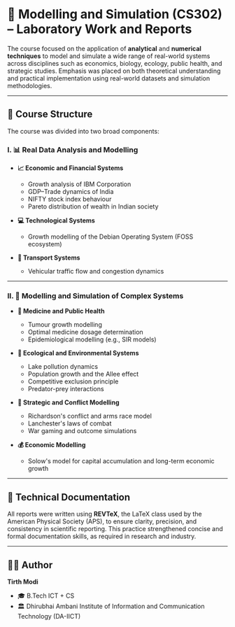 # 🧮 Modelling and Simulation (CS302) – Laboratory Work and Reports

The course focused on the application of **analytical** and **numerical techniques** to model and simulate a wide range of real-world systems across disciplines such as economics, biology, ecology, public health, and strategic studies. Emphasis was placed on both theoretical understanding and practical implementation using real-world datasets and simulation methodologies.

---

## 🧭 Course Structure

The course was divided into two broad components:

### I. 📊 Real Data Analysis and Modelling

- **📈 Economic and Financial Systems**
  - Growth analysis of IBM Corporation
  - GDP–Trade dynamics of India
  - NIFTY stock index behaviour
  - Pareto distribution of wealth in Indian society

- **💻 Technological Systems**
  - Growth modelling of the Debian Operating System (FOSS ecosystem)

- **🚗 Transport Systems**
  - Vehicular traffic flow and congestion dynamics

---

### II. 🔬 Modelling and Simulation of Complex Systems

- **🧬 Medicine and Public Health**
  - Tumour growth modelling
  - Optimal medicine dosage determination
  - Epidemiological modelling (e.g., SIR models)

- **🌱 Ecological and Environmental Systems**
  - Lake pollution dynamics
  - Population growth and the Allee effect
  - Competitive exclusion principle
  - Predator-prey interactions

- **🎯 Strategic and Conflict Modelling**
  - Richardson's conflict and arms race model
  - Lanchester's laws of combat
  - War gaming and outcome simulations

- **💰 Economic Modelling**
  - Solow's model for capital accumulation and long-term economic growth

---

## 📝 Technical Documentation

All reports were written using **REVTeX**, the LaTeX class used by the American Physical Society (APS), to ensure clarity, precision, and consistency in scientific reporting. This practice strengthened concise and formal documentation skills, as required in research and industry.

---

## 👨‍💻 Author

**Tirth Modi**  
- 🎓 B.Tech ICT + CS   
- 🏛️ Dhirubhai Ambani Institute of Information and Communication Technology (DA-IICT)
